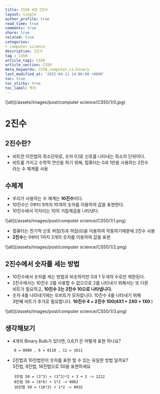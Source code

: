 ```yaml
---
title: CS50 4강 2진수
layout: single
author_profile: true
read_time: true
comments: true
share: true
related: true
categories:
- computer science
description: 2진수
tag : CS50
article_tag1: CS50
article_section: CS50
meta_keywords: CS50,computer,cs,binary
last_modified_at: '2022-04-11 14:00:00 +0800'
toc: true
toc_sticky: true
toc_label: 목차
---
```


![alt](/assets/images/post/computer science/CS50/1/0.jpg)

2진수
=======

## 2진수란?

* 비트란 이진법의 최소단위로, 숫자 0,1로 신호를 나타내는 최소의 단위이다.
* 비트를 가지고 수학적 연산을 하기 위해, 컴퓨터는 0과 1만을 사용하는 2진수  
  라는 수 체계를 사용

## 수체계

* 우리가 사용하는 수 체계는 **10진수**이다.
* 10진수는 0부터 9까지 10개의 숫자를 이용하여 값을 표현한다.
* 10진수에서 각자리는 10의 거듭제곱을 나타낸다.

![alt](/assets/images/post/computer science/CS50/1/1.png)

* 컴퓨터는 전기적 신호 켜짐(1)과 꺼짐(0)을 이용하여 작동하기때문에 2진수 사용
* **2진수**는 0부터 1까지 2개의 숫자를 이용하여 값을 표현

![alt](/assets/images/post/computer science/CS50/1/2.png)

## 2진수에서 숫자를 세는 방법

* 10진수에서 숫자를 세는 방법과 비슷하지만 0과 1 두개의 수로만 제한된다.
* 2진수에서는 10진수 2를 사용할 수 없으므로 2를 나타내기 위해서는 또 다른  
  비트가 필요하고, **10진수 2는 2진수 10으로 나타냅니다.**
* 숫자 4를 나타내기에는 또비트가 모자랍니다. 10진수 4를 나타내기 위해  
  3번째 비트가 추가로 필요합니다. **10진수 4  = 2진수 100(4X1 + 2X0 + 1X0**
  )

![alt](/assets/images/post/computer science/CS50/1/3.png)

## 생각해보기

* 4개의 Binary Bulb가 있다면, 0,6,11 은 어떻게 표현 하나요?

```
    0 = 0000 , 6 = 0110 , 11 = 1011
```

* 2진법과 10진법만이 숫자를 표현 할 수 있는 유일한 방법 일까요?  
  3진법, 8진법, 16진법으로 50을 표현하세요

```
    3진법 50 = (3^3) + (3^2)*2 + 3 + 2 -> 1212
    8진법 50 = (8*6) + 1*2 -> 0062
    16진법 50 = (16*3) + 1*2 -> 0032
```
